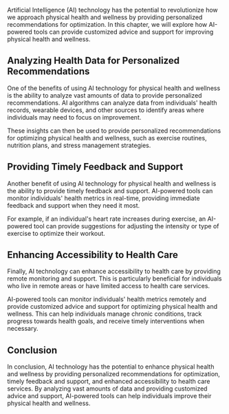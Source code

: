 
Artificial Intelligence (AI) technology has the potential to revolutionize how we approach physical health and wellness by providing personalized recommendations for optimization. In this chapter, we will explore how AI-powered tools can provide customized advice and support for improving physical health and wellness.

Analyzing Health Data for Personalized Recommendations
------------------------------------------------------

One of the benefits of using AI technology for physical health and wellness is the ability to analyze vast amounts of data to provide personalized recommendations. AI algorithms can analyze data from individuals' health records, wearable devices, and other sources to identify areas where individuals may need to focus on improvement.

These insights can then be used to provide personalized recommendations for optimizing physical health and wellness, such as exercise routines, nutrition plans, and stress management strategies.

Providing Timely Feedback and Support
-------------------------------------

Another benefit of using AI technology for physical health and wellness is the ability to provide timely feedback and support. AI-powered tools can monitor individuals' health metrics in real-time, providing immediate feedback and support when they need it most.

For example, if an individual's heart rate increases during exercise, an AI-powered tool can provide suggestions for adjusting the intensity or type of exercise to optimize their workout.

Enhancing Accessibility to Health Care
--------------------------------------

Finally, AI technology can enhance accessibility to health care by providing remote monitoring and support. This is particularly beneficial for individuals who live in remote areas or have limited access to health care services.

AI-powered tools can monitor individuals' health metrics remotely and provide customized advice and support for optimizing physical health and wellness. This can help individuals manage chronic conditions, track progress towards health goals, and receive timely interventions when necessary.

Conclusion
----------

In conclusion, AI technology has the potential to enhance physical health and wellness by providing personalized recommendations for optimization, timely feedback and support, and enhanced accessibility to health care services. By analyzing vast amounts of data and providing customized advice and support, AI-powered tools can help individuals improve their physical health and wellness.
